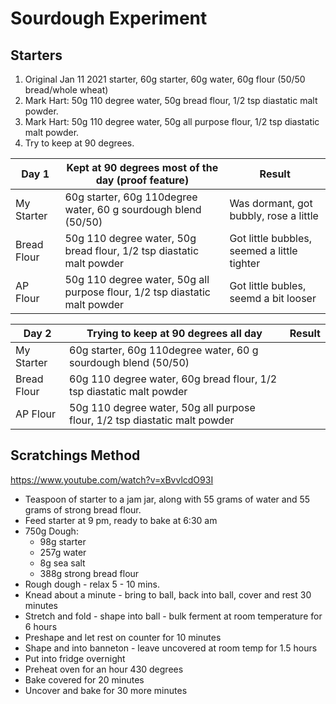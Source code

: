 # Sourdough Experiment

## Starters

1. Original Jan 11 2021 starter, 60g starter, 60g water, 60g flour (50/50 bread/whole wheat)
2. Mark Hart: 50g 110 degree water, 50g bread flour, 1/2 tsp diastatic malt powder.
3. Mark Hart: 50g 110 degree water, 50g all purpose flour, 1/2 tsp diastatic malt powder.
4. Try to keep at 90 degrees.

| Day 1       | Kept at 90 degrees most of the day (proof feature)                         | Result                                      |
|-------------|----------------------------------------------------------------------------|---------------------------------------------|
| My Starter  | 60g starter, 60g 110degree water, 60 g sourdough blend (50/50)             | Was dormant, got bubbly, rose a little      |
| Bread Flour | 50g 110 degree water, 50g bread flour, 1/2 tsp diastatic malt powder       | Got little bubbles, seemed a little tighter |
| AP Flour    | 50g 110 degree water, 50g all purpose flour, 1/2 tsp diastatic malt powder | Got little bubles, seemd a bit looser       |

| Day 2       | Trying to keep at 90 degrees all day                                       | Result |
|-------------|----------------------------------------------------------------------------|--------|
| My Starter  | 60g starter, 60g 110degree water, 60 g sourdough blend (50/50)             |        |
| Bread Flour | 60g 110 degree water, 60g bread flour, 1/2 tsp diastatic malt powder       |        |
| AP Flour    | 50g 110 degree water, 50g all purpose flour, 1/2 tsp diastatic malt powder |        |

## Scratchings Method

https://www.youtube.com/watch?v=xBvvlcdO93I

* Teaspoon of starter to a jam jar, along with 55 grams of water and 55 grams of strong bread flour.
* Feed starter at 9 pm, ready to bake at 6:30 am
* 750g Dough:
  * 98g starter
  * 257g water
  * 8g sea salt
  * 388g strong bread flour
* Rough dough - relax 5 - 10 mins.
* Knead about a minute - bring to ball, back into ball, cover and rest 30 minutes
* Stretch and fold - shape into ball - bulk ferment at room temperature for 6 hours
* Preshape and let rest on counter for 10 minutes
* Shape and into banneton - leave uncovered at room temp for 1.5 hours
* Put into fridge overnight
* Preheat oven for an hour 430 degrees
* Bake covered for 20 minutes
* Uncover and bake for 30 more minutes
